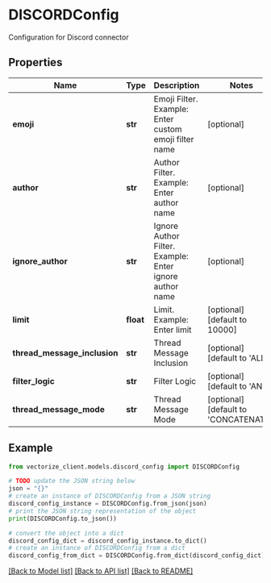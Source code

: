 # DISCORDConfig

Configuration for Discord connector

## Properties

Name | Type | Description | Notes
------------ | ------------- | ------------- | -------------
**emoji** | **str** | Emoji Filter. Example: Enter custom emoji filter name | [optional] 
**author** | **str** | Author Filter. Example: Enter author name | [optional] 
**ignore_author** | **str** | Ignore Author Filter. Example: Enter ignore author name | [optional] 
**limit** | **float** | Limit. Example: Enter limit | [optional] [default to 10000]
**thread_message_inclusion** | **str** | Thread Message Inclusion | [optional] [default to 'ALL']
**filter_logic** | **str** | Filter Logic | [optional] [default to 'AND']
**thread_message_mode** | **str** | Thread Message Mode | [optional] [default to 'CONCATENATE']

## Example

```python
from vectorize_client.models.discord_config import DISCORDConfig

# TODO update the JSON string below
json = "{}"
# create an instance of DISCORDConfig from a JSON string
discord_config_instance = DISCORDConfig.from_json(json)
# print the JSON string representation of the object
print(DISCORDConfig.to_json())

# convert the object into a dict
discord_config_dict = discord_config_instance.to_dict()
# create an instance of DISCORDConfig from a dict
discord_config_from_dict = DISCORDConfig.from_dict(discord_config_dict)
```
[[Back to Model list]](../README.md#documentation-for-models) [[Back to API list]](../README.md#documentation-for-api-endpoints) [[Back to README]](../README.md)


